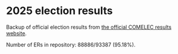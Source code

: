 # 2025 election results

Backup of official election results from [the official COMELEC results website](https://2025electionresults.comelec.gov.ph).





























































Number of ERs in repository: 88886/93387 (95.18%).
